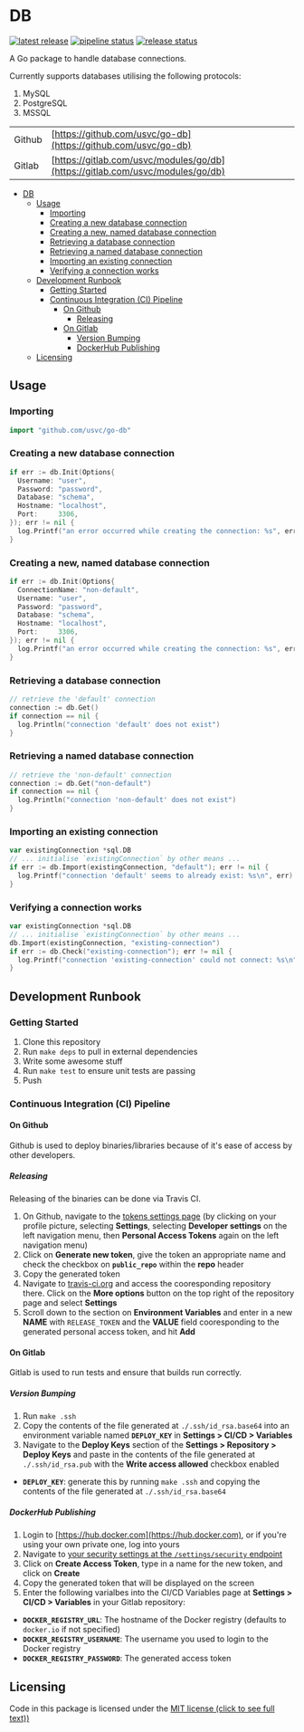 # DB

[![latest release](https://badge.fury.io/gh/usvc%2Fgo-db.svg)](https://github.com/usvc/go-db/releases)
[![pipeline status](https://gitlab.com/usvc/modules/go/db/badges/master/pipeline.svg)](https://gitlab.com/usvc/modules/go/db/-/commits/master)
[![release status](https://travis-ci.org/usvc/go-db.svg?branch=master)](https://travis-ci.org/usvc/go-db)

A Go package to handle database connections.

Currently supports databases utilising the following protocols:

1. MySQL
2. PostgreSQL
3. MSSQL

| | |
| --- | --- |
| Github | [https://github.com/usvc/go-db](https://github.com/usvc/go-db) |
| Gitlab | [https://gitlab.com/usvc/modules/go/db](https://gitlab.com/usvc/modules/go/db) |

- [DB](#db)
  - [Usage](#usage)
    - [Importing](#importing)
    - [Creating a new database connection](#creating-a-new-database-connection)
    - [Creating a new, named database connection](#creating-a-new-named-database-connection)
    - [Retrieving a database connection](#retrieving-a-database-connection)
    - [Retrieving a named database connection](#retrieving-a-named-database-connection)
    - [Importing an existing connection](#importing-an-existing-connection)
    - [Verifying a connection works](#verifying-a-connection-works)
  - [Development Runbook](#development-runbook)
    - [Getting Started](#getting-started)
    - [Continuous Integration (CI) Pipeline](#continuous-integration-ci-pipeline)
      - [On Github](#on-github)
        - [Releasing](#releasing)
      - [On Gitlab](#on-gitlab)
        - [Version Bumping](#version-bumping)
        - [DockerHub Publishing](#dockerhub-publishing)
  - [Licensing](#licensing)

## Usage

### Importing

```go
import "github.com/usvc/go-db"
```

### Creating a new database connection

```go
if err := db.Init(Options{
  Username: "user",
  Password: "password",
  Database: "schema",
  Hostname: "localhost",
  Port:     3306,
}); err != nil {
  log.Printf("an error occurred while creating the connection: %s", err)
}
```

### Creating a new, named database connection

```go
if err := db.Init(Options{
  ConnectionName: "non-default",
  Username: "user",
  Password: "password",
  Database: "schema",
  Hostname: "localhost",
  Port:     3306,
}); err != nil {
  log.Printf("an error occurred while creating the connection: %s", err)
}
```

### Retrieving a database connection

```go
// retrieve the 'default' connection
connection := db.Get()
if connection == nil {
  log.Println("connection 'default' does not exist")
}
```

### Retrieving a named database connection

```go
// retrieve the 'non-default' connection
connection := db.Get("non-default")
if connection == nil {
  log.Println("connection 'non-default' does not exist")
}
```

### Importing an existing connection

```go
var existingConnection *sql.DB
// ... initialise `existingConnection` by other means ...
if err := db.Import(existingConnection, "default"); err != nil {
  log.Printf("connection 'default' seems to already exist: %s\n", err)
}
```

### Verifying a connection works

```go
var existingConnection *sql.DB
// ... initialise `existingConnection` by other means ...
db.Import(existingConnection, "existing-connection")
if err := db.Check("existing-connection"); err != nil {
  log.Printf("connection 'existing-connection' could not connect: %s\n", err)
}
```

## Development Runbook

### Getting Started

1. Clone this repository
2. Run `make deps` to pull in external dependencies
3. Write some awesome stuff
4. Run `make test` to ensure unit tests are passing
5. Push

### Continuous Integration (CI) Pipeline

#### On Github

Github is used to deploy binaries/libraries because of it's ease of access by other developers.

##### Releasing

Releasing of the binaries can be done via Travis CI.

1. On Github, navigate to the [tokens settings page](https://github.com/settings/tokens) (by clicking on your profile picture, selecting **Settings**, selecting **Developer settings** on the left navigation menu, then **Personal Access Tokens** again on the left navigation menu)
2. Click on **Generate new token**, give the token an appropriate name and check the checkbox on **`public_repo`** within the **repo** header
3. Copy the generated token
4. Navigate to [travis-ci.org](https://travis-ci.org) and access the cooresponding repository there. Click on the **More options** button on the top right of the repository page and select **Settings**
5. Scroll down to the section on **Environment Variables** and enter in a new **NAME** with `RELEASE_TOKEN` and the **VALUE** field cooresponding to the generated personal access token, and hit **Add**

#### On Gitlab

Gitlab is used to run tests and ensure that builds run correctly.

##### Version Bumping

1. Run `make .ssh`
2. Copy the contents of the file generated at `./.ssh/id_rsa.base64` into an environment variable named **`DEPLOY_KEY`** in **Settings > CI/CD > Variables**
3. Navigate to the **Deploy Keys** section of the **Settings > Repository > Deploy Keys** and paste in the contents of the file generated at `./.ssh/id_rsa.pub` with the **Write access allowed** checkbox enabled

- **`DEPLOY_KEY`**: generate this by running `make .ssh` and copying the contents of the file generated at `./.ssh/id_rsa.base64`

##### DockerHub Publishing

1. Login to [https://hub.docker.com](https://hub.docker.com), or if you're using your own private one, log into yours
2. Navigate to [your security settings at the `/settings/security` endpoint](https://hub.docker.com/settings/security)
3. Click on **Create Access Token**, type in a name for the new token, and click on **Create**
4. Copy the generated token that will be displayed on the screen
5. Enter the following varialbes into the CI/CD Variables page at **Settings > CI/CD > Variables** in your Gitlab repository:

- **`DOCKER_REGISTRY_URL`**: The hostname of the Docker registry (defaults to `docker.io` if not specified)
- **`DOCKER_REGISTRY_USERNAME`**: The username you used to login to the Docker registry
- **`DOCKER_REGISTRY_PASSWORD`**: The generated access token

## Licensing

Code in this package is licensed under the [MIT license (click to see full text))](./LICENSE)


